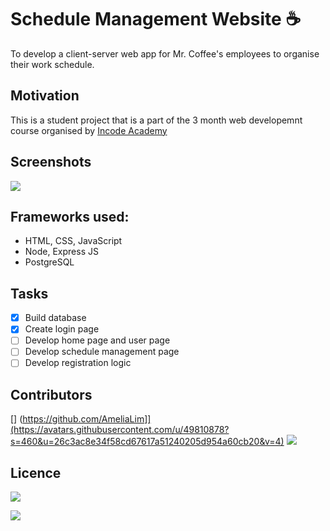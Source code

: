 #  Schedule Management Website :coffee:	

To develop a client-server web app for Mr. Coffee's employees to organise their work schedule. 

## Motivation 
This is a student project that is a part of the 3 month web developemnt course organised by [Incode Academy](https://www.inco.org.au/incode)

## Screenshots
![](/images/https://github.com/delboywilson/project4/blob/0b9636e39dd37bea4491bf57604283ce4b41b116/public/Assets/login-page.png)

## Frameworks used:

- HTML, CSS, JavaScript
- Node, Express JS 
- PostgreSQL

## Tasks 

- [x] Build database
- [x] Create login page
- [ ] Develop home page and user page
- [ ] Develop schedule management page
- [ ] Develop registration logic

## Contributors 

[] (https://github.com/AmeliaLim]](https://avatars.githubusercontent.com/u/49810878?s=460&u=26c3ac8e34f58cd67617a51240205d954a60cb20&v=4)
![](/images/https://avatars.githubusercontent.com/u/75227946?s=460&u=9a7bfa8b780e251cfc6dc337d9788f6d963b7f59&v=4)

## Licence 
![](/images/https://img.shields.io/badge/cocoapods/l/:spec)

<a href="https://github.com/AmeliaLim">
  <img src="https://github.com/remarkablemark.png?size=50">
</a>